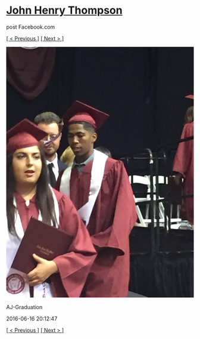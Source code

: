 # [John Henry Thompson](../README.md)
post Facebook.com

[[ < Previous ]](2016-06-16-8.md) [[ Next > ]](2016-06-16-10.md)

[![](../media/2016-06-16/AJ-Graduation-3.jpg)](../README.md)

AJ-Graduation

2016-06-16 20:12:47

[[ < Previous ]](2016-06-16-8.md) [[ Next > ]](2016-06-16-10.md)